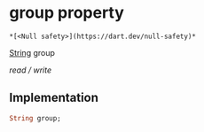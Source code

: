 


# group property




    *[<Null safety>](https://dart.dev/null-safety)*


[String](https://api.flutter.dev/flutter/dart-core/String-class.html) group
  
_read / write_






## Implementation

```dart
String group;


```







